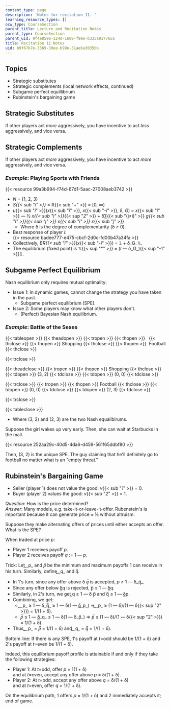 ```yaml
---
content_type: page
description: 'Notes for recitation 11. '
learning_resource_types: []
ocw_type: CourseSection
parent_title: Lecture and Recitation Notes
parent_type: CourseSection
parent_uid: 9f4e8596-124d-1608-f9e6-b335a917765a
title: Recitation 11 Notes
uid: b9f67b7e-3369-39ee-b99e-51aeba3035bb
---
```


Topics
------

*   Strategic substitutes
*   Strategic complements (local network effects, continued)
*   Subgame perfect equillibrium
*   Rubinstein's bargaining game

Strategic Substitutes
---------------------

If other players act _more_ aggressively, you have incentive to act _less_ aggressively, and vice versa.

Strategic Complements
---------------------

If other players act _more_ aggressively, you have incentive to act _more_ aggressively, and vice versa.

### _Example_: Playing Sports with Friends

{{< resource 99a3b994-f74d-67d1-5aac-27008aeb3742 >}}

*   _N_ = {1, 2, 3}
*   _S{{< sub "i" >}}_ = ℝ{{< sub "\+" >}} = \[0, ∞)
*   _u_{{< sub "_i_" >}}(_x_{{< sub "_i_" >}}, _x_{{< sub "_\-i_" >}}, δ, _G_) = _x_{{< sub "_i_" >}} — ½ _x{{< sub "i" >}}_{{< sup "_2_" >}} + δ∑{{< sub "(j≠i)" >}} _g{{< sub "i" >}}{{< sub "j" >}} x{{< sub "i" >}} x_{{< sub "_j_" >}}
    *   Where δ is the degree of complementarity (δ ≥ 0). 
*   Best response of player _i_:   
    {{< resource badee777-e475-cbcf-2d0c-fd00b47a34fa >}}
*   Collectively, _BR{{< sub "i" >}}_(_x_{{< sub "_\-i_" >}}) = 𝟙 + δ_G_𝕏.
*   The equilibrium (fixed point) is 𝕏{{< sup "\*" >}} = (_I_ — δ_G_){{< sup "\-1" >}}𝟙.

Subgame Perfect Equilibrium
---------------------------

Nash equlibrium only requires mutual optimality:

*   Issue 1: In dynamic games, cannot change the strategy you have taken in the past.
    *   Subgame perfect equilibrium (SPE).
*   Issue 2: Some players may know what other players don't.
    *   (Perfect) Bayesian Nash equilibrium.

### _Example_: Battle of the Sexes

{{< tableopen >}}
{{< theadopen >}}
{{< tropen >}}
{{< thopen >}}
 
{{< thclose >}}
{{< thopen >}}
Shopping
{{< thclose >}}
{{< thopen >}}
 Football
{{< thclose >}}

{{< trclose >}}

{{< theadclose >}}
{{< tropen >}}
{{< thopen >}}
Shopping
{{< thclose >}}
{{< tdopen >}}
(3, 2)
{{< tdclose >}}
{{< tdopen >}}
(0, 0)
{{< tdclose >}}

{{< trclose >}}
{{< tropen >}}
{{< thopen >}}
Football
{{< thclose >}}
{{< tdopen >}}
(0, 0)
{{< tdclose >}}
{{< tdopen >}}
(2, 3)
{{< tdclose >}}

{{< trclose >}}

{{< tableclose >}}

*   Where (3, 2) and (2, 3) are the two Nash equalibirums.

Suppose the girl wakes up very early. Then, she can wait at Starbucks in the mall.

{{< resource 252aa29c-40d5-4da6-d459-561f65ddbf80 >}}

Then, (3, 2) is the unique SPE. The guy claiming that he'll definitely go to football no matter what is an "empty threat."

Rubinstein's Bargaining Game
----------------------------

*   Seller (player 1) does not value the good: _v_{{< sub "_1_" >}} = 0.
*   Buyer (player 2) values the good: _v_{{< sub "_2_" >}} = 1.

_Question_: How is the price determined?  
_Answer_: Many models, e.g. take-it-or-leave-it-offer. Rubenstein's is important because it can generate price ≈ ½ without altruism.

Suppose they make alternating offers of prices until either accepts an offer. What is the SPE?

When traded at price _p_:

*   Player 1 receives payoff _p_.
*   Player 2 receives payoff _q_ := 1 — _p_.

Trick: Let ͟_p_ and _p̅_ be the minimum and maximum payoffs 1 can receive in his turn. Similarly, define ͟_q_ and _q̅_.

*   In 1's turn, since any offer above δ _q̅_ is accepted, _p_ ≥ 1 — δ_q̅_.
*   Since any offer below δ͟q is rejected, p̅ ≤ 1 — δ͟q.
*   Similarly, in 2's turn, we get ͟q ≥ 1 — δ p̅ and q̅ ≤ 1 — δ͟p.
*   Combining, we get:
    *   ͟_p_ ≥ 1 — δ_q̅_ ≥ 1 — δ(1 — δ͟_p_) ⇒ ͟_p_ ≥ (1 — δ)/(1 — δ{{< sup "2" >}}) = 1/(1 + δ).
    *   _p̅_ ≤ 1 — δ͟_q_ ≤ 1 — δ(1 — δ_p̅_) ⇒ _p̅_ ≤ (1 — δ)/(1 — δ{{< sup "2" >}}) = 1/(1 + δ).
*   Thus, ͟_p_ = _p̅_ = 1/(1 + δ) and ͟_q_ = _q̅_ = 1/(1 + δ).

Bottom line: If there is any SPE, 1's payoff at _t_\=odd should be 1/(1 + δ) and 2's payoff at _t_\=even be 1/(1 + δ).

Indeed, this equilibrium payoff profile is attainable if and only if they take the following strategies:

*   Player 1: At _t_\=odd, offer _p_ = 1(1 + δ)  
    and at _t_\=even, accept any offer above _p_ = δ/(1 + δ).
*   Player 2: At _t_\=odd, accept any offer above _q_ = δ/(1 + δ)   
    and at _t_\=even, offer _q_ = 1/(1 + δ).

On the equilibrium path, 1 offers _p_ = 1/(1 + δ) and 2 immediately accepts it; end of game.
